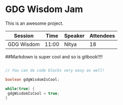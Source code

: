 # GDG Wisdom Jam
 
This is an awesome project.


| Session | Time | Speaker | Attendees |
| --- | --- | --- | --- | 
| GDG Wisdom | 11:00 | Nitya | 18 |

##Markdown is super cool and so is gitbook!!!!

```java

// You can do code blocks very easy as well! 

boolean gdgWisdomIsCool;

while(true) {
 gdgWisdomIsCool = true;
}

```
